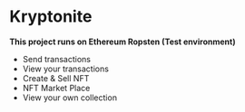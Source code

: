 # Kryptonite
**This project runs on Ethereum Ropsten (Test environment)**

- Send transactions
- View your transactions
- Create & Sell NFT
- NFT Market Place
- View your own collection
